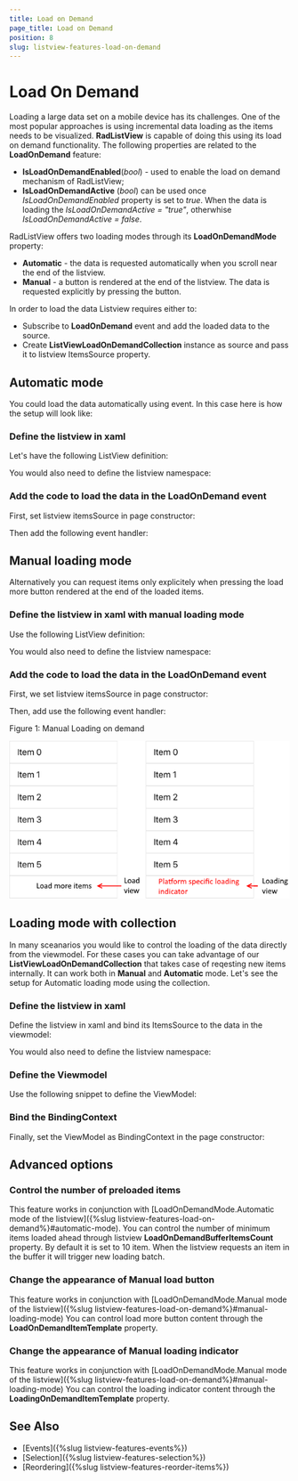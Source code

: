 ```yaml
---
title: Load on Demand
page_title: Load on Demand
position: 8
slug: listview-features-load-on-demand
---
```


# Load On Demand

Loading a large data set on a mobile device has its challenges. One of the most popular approaches is using incremental data loading as the items needs to be visualized. **RadListView** is capable of doing this using its load on demand functionality. The following properties are related to the **LoadOnDemand** feature:

* **IsLoadOnDemandEnabled**(*bool*) - used to enable the load on demand mechanism of RadListView;
* **IsLoadOnDemandActive** (*bool*) can be used once *IsLoadOnDemandEnabled* property is set to *true*. When the data is loading the *IsLoadOnDemandActive = "true"*, otherwhise *IsLoadOnDemandActive = false*.

RadListView offers two loading modes through its **LoadOnDemandMode** property:
 * **Automatic** - the data is requested automatically when you scroll near the end of the listview.
 * **Manual** - a button is rendered at the end of the listview. The data is requested explicitly by pressing the button.

In order to load the data Listview requires either to:
 * Subscribe to **LoadOnDemand** event and add the loaded data to the source.
 * Create **ListViewLoadOnDemandCollection** instance as source and pass it to listview ItemsSource property.

## Automatic mode
You could load the data automatically using event. In this case here is how the setup will look like:

### Define the listview in xaml

Let's have the following ListView definition:

<snippet id='listview-loadondemand-loadondemandeventauto-declaration'/>

You would also need to define the listview namespace:

<snippet id='xmlns-telerikdatacontrols'/>

### Add the code to load the data in the LoadOnDemand event
First, set listview itemsSource in page constructor:

<snippet id='listview-loadondemand-loadondemandeventauto-bind'/>

Then add the following event handler:

<snippet id='listview-loadondemand-loadondemandeventauto-event'/>

## Manual loading mode
Alternatively you can request items only explicitely when pressing the load more button rendered at the end of the loaded items.

### Define the listview in xaml with manual loading mode

Use the following ListView definition:

<snippet id='listview-loadondemand-loadondemandeventmanual-declaration'/>

You would also need to define the listview namespace:

<snippet id='xmlns-telerikdatacontrols'/>

### Add the code to load the data in the LoadOnDemand event

First, we set listview itemsSource in page constructor:

<snippet id='listview-loadondemand-loadondemandeventmanual-bind'/>

Then, add use the following event handler:

<snippet id='listview-loadondemand-loadondemandeventmanual-event'/>

Figure 1: Manual Loading on demand

![ManualLoadOnDemand](images/listview-features-load-on-demand.png)

## Loading mode with collection
In many sceanarios you would like to control the loading of the data directly from the viewmodel. For these cases you can take advantage of our **ListViewLoadOnDemandCollection** that takes case of reqesting new items internally. It can work both in **Manual** and **Automatic** mode. Let's see the setup for Automatic loading mode using the collection.

### Define the listview in xaml
Define the listview in xaml and bind its ItemsSource to the data in the viewmodel:

<snippet id='listview-loadondemand-loadondemandcollection-declaration'/>

You would also need to define the listview namespace:

 <snippet id='xmlns-telerikdatacontrols'/>

### Define the Viewmodel
Use the following snippet to define the ViewModel:

<snippet id='listview-loadondemand-loadondemandcollection-viewmodel'/>

### Bind the BindingContext 
Finally, set the ViewModel as BindingContext in the page constructor:

<snippet id='listview-loadondemand-loadondemandcollection-binding'/>

## Advanced options

### Control the number of preloaded items
This feature works in conjunction with [LoadOnDemandMode.Automatic mode of the listview]({%slug listview-features-load-on-demand%}#automatic-mode).  You can control the number of minimum items loaded ahead through listview **LoadOnDemandBufferItemsCount** property. By default it is set to 10 item. When the listview requests an item in the buffer it will trigger new loading batch.

### Change the appearance of Manual load button
This feature works in conjunction with [LoadOnDemandMode.Manual mode of the listview]({%slug listview-features-load-on-demand%}#manual-loading-mode)
You can control load more button content through the **LoadOnDemandItemTemplate** property.

<snippet id='listview-loadondemand-loadondemandcustomizations-lodbutton'/>

### Change the appearance of Manual loading indicator
This feature works in conjunction with [LoadOnDemandMode.Manual mode of the listview]({%slug listview-features-load-on-demand%}#manual-loading-mode)
You can control the loading indicator content through the **LoadingOnDemandItemTemplate** property.

<snippet id='listview-loadondemand-loadondemandcustomizations-loadingindicator'/>

## See Also

- [Events]({%slug listview-features-events%})
- [Selection]({%slug listview-features-selection%})
- [Reordering]({%slug listview-features-reorder-items%})
